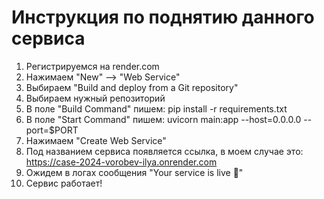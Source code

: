 # Инструкция по поднятию данного сервиса

1. Регистрируемся на render.com
2. Нажимаем "New" --> "Web Service"
3. Выбираем "Build and deploy from a Git repository"
4. Выбираем нужный репозиторий
5. В поле "Build Command" пишем: pip install -r requirements.txt
6. В поле "Start Command" пишем: uvicorn main:app --host=0.0.0.0 --port=$PORT
7. Нажимаем "Create Web Service"
8. Под названием сервиса появляется ссылка, в моем случае это: https://case-2024-vorobev-ilya.onrender.com
9. Ожидем в логах сообщения "Your service is live 🎉"
10. Сервис работает!

